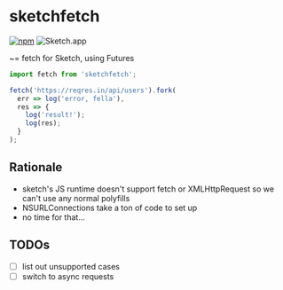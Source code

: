 # sketchfetch
[![npm](https://img.shields.io/npm/v/sketchfetch.svg)](https://www.npmjs.com/package/sketchfetch)
![Sketch.app](https://img.shields.io/badge/Sketch.app-43-brightgreen.svg)


~= fetch for Sketch, using Futures

```js
import fetch from 'sketchfetch';

fetch('https://reqres.in/api/users').fork(
  err => log('error, fella'),
  res => {
    log('result!');
    log(res);
  }
);
```

## Rationale
- sketch's JS runtime doesn't support fetch or XMLHttpRequest so we can't use any normal polyfills
- NSURLConnections take a ton of code to set up
- no time for that…

## TODOs
- [ ] list out unsupported cases
- [ ] switch to async requests
